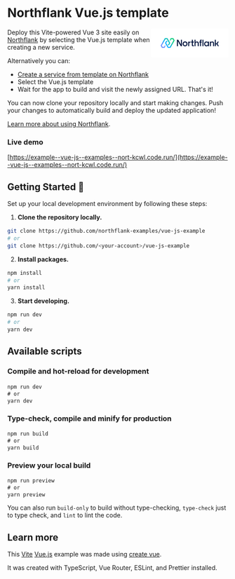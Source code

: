 # Northflank Vue.js template

<a target="_blank" rel="noopener noreferrer" href="https://www.northflank.com">
    <img alt="Northflank" align="right" src="/media/logo.svg" width="35%" />
</a>

Deploy this Vite-powered Vue 3 site easily on [Northflank](https://www.northflank.com) by selecting the Vue.js template when creating a new service.

Alternatively you can:

- [Create a service from template on Northflank](https://app.northflank.com/s/project/create/template-service)
- Select the Vue.js template
- Wait for the app to build and visit the newly assigned URL. That's it!

You can now clone your repository locally and start making changes. Push your changes to automatically build and deploy the updated application!

[Learn more about using Northflank](https://northflank.com/docs/).

### Live demo

[https://example--vue-js--examples--nort-kcwl.code.run/](https://example--vue-js--examples--nort-kcwl.code.run/)

## Getting Started 🚀

Set up your local development environment by following these steps:

1.  **Clone the repository locally.**

```bash
git clone https://github.com/northflank-examples/vue-js-example
# or
git clone https://github.com/<your-account>/vue-js-example
```

2. **Install packages.**

```bash
npm install
# or
yarn install
```

3. **Start developing.**

```bash
npm run dev
# or
yarn dev
```

## Available scripts

### Compile and hot-reload for development
```
npm run dev
# or
yarn dev
```

### Type-check, compile and minify for production
```
npm run build
# or
yarn build
```

### Preview your local build
```
npm run preview
# or
yarn preview
```

You can also run `build-only` to build without type-checking, `type-check` just to type check, and `lint` to lint the code.

## Learn more

This [Vite](https://vitejs.dev/) [Vue.js](https://vuejs.org/guide/quick-start.html) example was made using [create vue](https://github.com/vuejs/create-vue).

It was created with TypeScript, Vue Router, ESLint, and Prettier installed.
